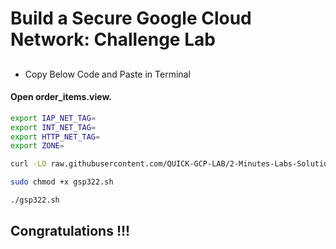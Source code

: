 
# Build a Secure Google Cloud Network: Challenge Lab

## 

- Copy Below Code and Paste in Terminal

#### Open order_items.view.


```bash
export IAP_NET_TAG=
export INT_NET_TAG=
export HTTP_NET_TAG=
export ZONE=

curl -LO raw.githubusercontent.com/QUICK-GCP-LAB/2-Minutes-Labs-Solutions/main/Build%20a%20Secure%20Google%20Cloud%20Network%20Challenge%20Lab/gsp322.sh

sudo chmod +x gsp322.sh

./gsp322.sh
```



## Congratulations !!!

